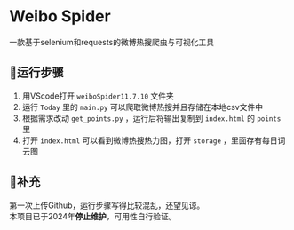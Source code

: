 # Weibo Spider
一款基于selenium和requests的微博热搜爬虫与可视化工具

## 🏃‍运行步骤
1. 用VScode打开 ```weiboSpider11.7.10``` 文件夹
2. 运行 ```Today``` 里的 ```main.py``` 可以爬取微博热搜并且存储在本地csv文件中
3. 根据需求改动 ```get_points.py``` ，运行后将输出复制到 ```index.html``` 的 ```points``` 里
4. 打开 ```index.html``` 可以看到微博热搜热力图，打开 ```storage``` ，里面存有每日词云图

## 🧩补充
第一次上传Github，运行步骤写得比较混乱，还望见谅。\
本项目已于2024年**停止维护**，可用性自行验证。

